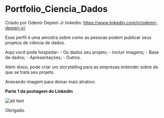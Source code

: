 # Portfolio_Ciencia_Dados

Criado por Odemir Depieri Jr  linkedin: https://www.linkedin.com/in/odemir-depieri-jr/

Esse perfil é uma amostra sobre como as pessoas podem publicar seus projetos de ciência de dados.

Aqui você pode hospedar:
    - Os dados seu projeto;
    - Incluir imagens;
    - Base de dados;
    - Apresentações;
    - Outros.

Além disso, pode criar um storytelling para as empresas entender sobre do que se trata seu projeto.


Anexando imagem para deixar mais atrativo.

**Parte 1 da postagem do Linkedin**

![alt text](https://github.com/portfolioparacienciadedados/Portfolio_Ciencia_Dados/blob/main/Post_043%20-%20Portfolio%20parte%201.png)

Obrigado.


